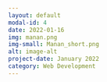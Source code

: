 ```yaml
---
layout: default
modal-id: 4
date: 2022-01-16
img: manan.png
img-small: Manan_short.png
alt: image-alt
project-date: January 2022
category: Web Development
---
```

